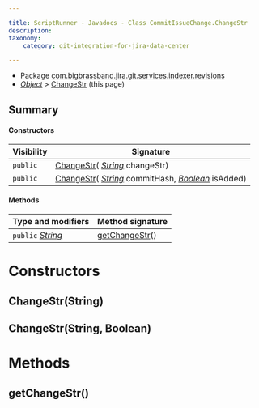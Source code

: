 ```yaml
---

title: ScriptRunner - Javadocs - Class CommitIssueChange.ChangeStr
description:
taxonomy:
    category: git-integration-for-jira-data-center

---
```


* Package [com.bigbrassband.jira.git.services.indexer.revisions](#)
*  *[Object](https://docs.oracle.com/javase/8/docs/api/java/lang/Object.html)*  \> [ChangeStr](#) (this page)




## Summary
#### Constructors
| Visibility | Signature |
| --- | --- |
| `public` | [ChangeStr](#changestrstring)( *[String](https://docs.oracle.com/javase/8/docs/api/java/lang/String.html)*  changeStr) |
| `public` | [ChangeStr](#changestrstring-boolean)( *[String](https://docs.oracle.com/javase/8/docs/api/java/lang/String.html)*  commitHash,  *[Boolean](https://docs.oracle.com/javase/8/docs/api/java/lang/Boolean.html)*  isAdded) |

#### Methods
| Type and modifiers | Method signature |
| --- | --- |
| `public`  *[String](https://docs.oracle.com/javase/8/docs/api/java/lang/String.html)*  | [getChangeStr](#getchangestr)() |



# Constructors
## ChangeStr(String)




## ChangeStr(String, Boolean)





# Methods
## getChangeStr()





